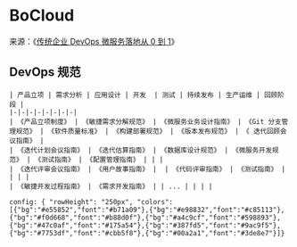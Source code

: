 # BoCloud

来源：《[传统企业 DevOps 微服务落地从 0 到 1](https://www.infoq.cn/article/gwhftuRXRc_wc5ZsNiEz)》

## DevOps 规范

```table-step
| 产品立项 | 需求分析 | 应用设计 | 开发  | 测试 | 持续发布 | 生产运维 | 回顾阶段 |
|-|-|-|-|-|-|-|-|
| 《产品立项制度》 | 《敏捷需求分解规范》 | 《微服务业务设计指南》 | 《Git 分支管理规范》 | 《软件质量标准》 | 《构建部署规范》 | 《版本发布规范》 | 《 迭代回顾会议指南》 |
| 《迭代计划会议指南》 | 《迭代估算指南》 | 《数据库设计规范》 | 《微服务开发规范》 | 《测试指南》 | 《配置管理指南》 | | |
| 《迭代评审会议指南》 | 《用户故事指南》 |  | 《代码评审指南》 | 《测试指南》 | | | |
| 《敏捷开发过程指南》 | 《需求开发指南》 | | ... | | | |

config: { "rowHeight": "250px", "colors": [{"bg":"#e55852","font":"#b71a09"},{"bg":"#e98832","font":"#c85113"},{"bg":"#f0d668","font":"#b88d0f"},{"bg":"#a4c9cf","font":"#598893"},{"bg":"#47c0af","font":"#175a54"},{"bg":"#387fd5","font":"#9ac9f5"},{"bg":"#7753df","font":"#cbb5f8"},{"bg":"#00a2a1","font":"#3de8e7"}]}
```
